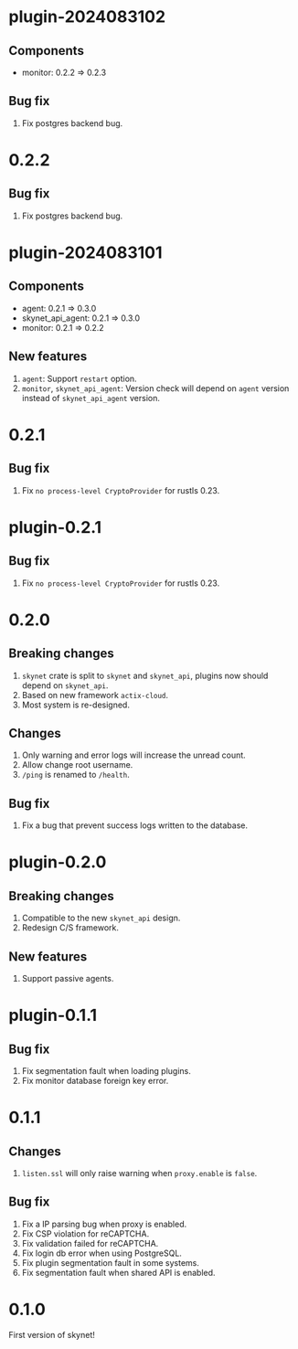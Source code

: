 # plugin-2024083102
## Components
- monitor: 0.2.2 => 0.2.3

## Bug fix
1. Fix postgres backend bug.

# 0.2.2
## Bug fix
1. Fix postgres backend bug.

# plugin-2024083101
## Components
- agent: 0.2.1 => 0.3.0
- skynet_api_agent: 0.2.1 => 0.3.0
- monitor: 0.2.1 => 0.2.2

## New features
1. `agent`: Support `restart` option.
2. `monitor`, `skynet_api_agent`: Version check will depend on `agent` version instead of `skynet_api_agent` version.

# 0.2.1
## Bug fix
1. Fix `no process-level CryptoProvider` for rustls 0.23. 

# plugin-0.2.1
## Bug fix
1. Fix `no process-level CryptoProvider` for rustls 0.23. 

# 0.2.0
## Breaking changes
1. `skynet` crate is split to `skynet` and `skynet_api`, plugins now should depend on `skynet_api`.
2. Based on new framework `actix-cloud`.
3. Most system is re-designed.

## Changes
1. Only warning and error logs will increase the unread count.
2. Allow change root username.
3. `/ping` is renamed to `/health`.

## Bug fix
1. Fix a bug that prevent success logs written to the database.

# plugin-0.2.0
## Breaking changes
1. Compatible to the new `skynet_api` design.
2. Redesign C/S framework.

## New features
1. Support passive agents.

# plugin-0.1.1
## Bug fix
1. Fix segmentation fault when loading plugins.
2. Fix monitor database foreign key error.

# 0.1.1
## Changes
1. `listen.ssl` will only raise warning when `proxy.enable` is `false`.

## Bug fix
1. Fix a IP parsing bug when proxy is enabled.
2. Fix CSP violation for reCAPTCHA.
3. Fix validation failed for reCAPTCHA.
4. Fix login db error when using PostgreSQL.
5. Fix plugin segmentation fault in some systems.
6. Fix segmentation fault when shared API is enabled.

# 0.1.0
First version of skynet!